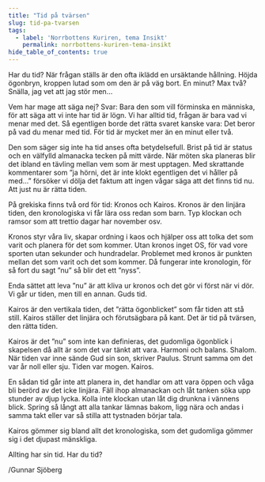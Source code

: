 ```yaml
---
title: "Tid på tvärsen"
slug: tid-pa-tvarsen
tags:
  - label: 'Norrbottens Kuriren, tema Insikt'
    permalink: norrbottens-kuriren-tema-insikt
hide_table_of_contents: true
---
```

Har du tid? När frågan ställs är den ofta iklädd en ursäktande hållning. Höjda ögonbryn, kroppen lutad som om den är på väg bort. En minut? Max två? Snälla, jag vet att jag stör men…

<!--truncate-->

Vem har mage att säga nej? Svar: Bara den som vill förminska en människa, för att säga att vi inte har tid är lögn. Vi har alltid tid, frågan är bara vad vi menar med det. Så egentligen borde det rätta svaret kanske vara: Det beror på vad du menar med tid. För tid är mycket mer än en minut eller två.

Den som säger sig inte ha tid anses ofta betydelsefull. Brist på tid är status och en välfylld almanacka tecken på mitt värde. När möten ska planeras blir det ibland en tävling mellan vem som är mest upptagen. Med skrattande kommentarer som ”ja hörni, det är inte klokt egentligen det vi håller på med…” försöker vi dölja det faktum att ingen vågar säga att det finns tid nu. Att just nu är rätta tiden.

På grekiska finns två ord för tid: Kronos och Kairos. Kronos är den linjära tiden, den kronologiska vi får lära oss redan som barn. Typ klockan och ramsor som att trettio dagar har november osv.

Kronos styr våra liv, skapar ordning i kaos och hjälper oss att tolka det som varit och planera för det som kommer. Utan kronos inget OS, för vad vore sporten utan sekunder och hundradelar. Problemet med kronos är punkten mellan det som varit och det som kommer. Då fungerar inte kronologin, för så fort du sagt ”nu” så blir det ett ”nyss”. 

Enda sättet att leva ”nu” är att kliva ur kronos och det gör vi först när vi dör. Vi går ur tiden, men till en annan. Guds tid.

Kairos är den vertikala tiden, det ”rätta ögonblicket” som får tiden att stå still. Kairos ställer det linjära och förutsägbara på kant. Det är tid på tvärsen, den rätta tiden.

Kairos är det ”nu” som inte kan definieras, det gudomliga ögonblick i skapelsen då allt är som det var tänkt att vara. Harmoni och balans. Shalom. När tiden var inne sände Gud sin son, skriver Paulus. Strunt samma om det var år noll eller sju. Tiden var mogen. Kairos.

En sådan tid går inte att planera in, det handlar om att vara öppen och våga bli berörd av det icke linjära. Fäll ihop almanackan och låt tanken söka upp stunder av djup lycka. Kolla inte klockan utan låt dig drunkna i vännens blick. Spring så långt att alla tankar lämnas bakom, ligg nära och andas i samma takt eller var så stilla att tystnaden börjar tala. 

Kairos gömmer sig bland allt det kronologiska, som det gudomliga gömmer sig i det djupast mänskliga.

Allting har sin tid. Har du tid?

/Gunnar Sjöberg
